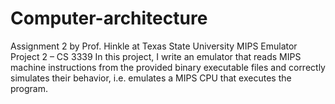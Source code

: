 # Computer-architecture
Assignment 2 by Prof. Hinkle at Texas State University
MIPS Emulator
Project 2 – CS 3339
In this project, I write an emulator that reads MIPS machine instructions from the provided binary
executable files and correctly simulates their behavior, i.e. emulates a MIPS CPU that executes the program.
